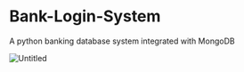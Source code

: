 # Bank-Login-System
A python banking database system integrated with MongoDB



![Untitled](https://user-images.githubusercontent.com/97099106/164965805-a6ad9f1c-d0f8-464b-a30c-9ebe64593163.png)
